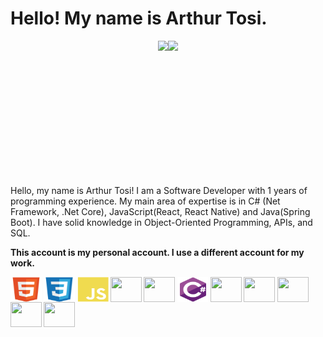 # Hello! My name is Arthur Tosi.

<div style="display: flex; justify-content: center;">

  <img height=200 align="center" src="https://github-readme-stats.vercel.app/api?username=ArthurCarvalhoTosi&theme=transparent" />

  <img height=200 align="center" src="https://github-readme-stats.vercel.app/api/top-langs?username=ArthurCarvalhoTosi&layout=compact&langs_count=8&card_width=280&theme=transparent" />
</div>

<br>
<p> Hello, my name is Arthur Tosi! I am a Software Developer with 1 years of programming experience. My main area of expertise is in C# (Net Framework, .Net Core), JavaScript(React, React Native) and Java(Spring Boot). I have solid knowledge in Object-Oriented Programming, APIs, and SQL. </p>

<b> This account is my personal account. I use a different account for my work. <b/>

<div style="display: inline_block">
  
  <img align="center" height="40" width="50" src="https://raw.githubusercontent.com/devicons/devicon/master/icons/html5/html5-original.svg">
  <img align="center" height="40" width="50" src="https://raw.githubusercontent.com/devicons/devicon/master/icons/css3/css3-original.svg">
  <img align="center" height="40" width="50" src="https://raw.githubusercontent.com/devicons/devicon/master/icons/javascript/javascript-plain.svg">
  <img align="center" height="40" width="50" src="https://cdn.jsdelivr.net/gh/devicons/devicon@latest/icons/react/react-original.svg" />
  <img align="center" height="40" width="50" src="https://cdn.jsdelivr.net/gh/devicons/devicon@latest/icons/java/java-original.svg" />
  <img align="center" height="40" width="50" src="https://raw.githubusercontent.com/devicons/devicon/master/icons/csharp/csharp-original.svg">
  <img align="center" height="40" width="50" src="https://cdn.jsdelivr.net/gh/devicons/devicon/icons/c/c-original.svg" />
  <img align="center" height="40" width="50" src="https://cdn.jsdelivr.net/gh/devicons/devicon/icons/cplusplus/cplusplus-original.svg" />
  <img align="center" height="40" width="50" src="https://cdn.jsdelivr.net/gh/devicons/devicon/icons/dotnetcore/dotnetcore-original.svg" />
  <img align="center" height="40" width="50" src="https://cdn.jsdelivr.net/gh/devicons/devicon/icons/mysql/mysql-original-wordmark.svg" />
  <img align="center" height="40" width="50" src="https://cdn.jsdelivr.net/gh/devicons/devicon/icons/php/php-original.svg" />
          
</div>
